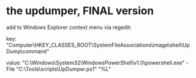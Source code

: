 # the updumper, FINAL version

add to Windows Explorer context menu via regedit:

key: "Computer\HKEY_CLASSES_ROOT\SystemFileAssociations\image\shell\UpDump\command" 

value: "C:\Windows\System32\WindowsPowerShell\v1.0\powershell.exe" -File "C:\Tools\scripts\UpDumper.ps1" "%L"
